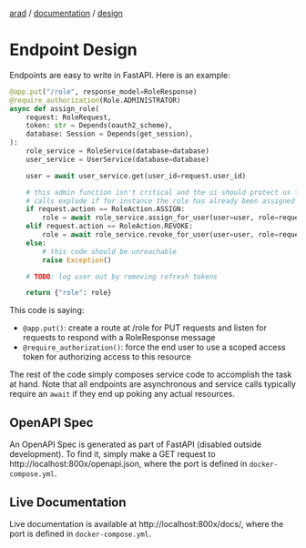 [arad](../../../../) / [documentation](../) / [design](./)

# Endpoint Design

Endpoints are easy to write in FastAPI. Here is an example:

```python
@app.put("/role", response_model=RoleResponse)
@require_authorization(Role.ADMINISTRATOR)
async def assign_role(
    request: RoleRequest,
    token: str = Depends(oauth2_scheme),
    database: Session = Depends(get_session),
):
    role_service = RoleService(database=database)
    user_service = UserService(database=database)

    user = await user_service.get(user_id=request.user_id)

    # this admin function isn't critical and the ui should protect us from most edge cases so we'll just let these
    # calls explode if for instance the role has already been assigned to the user (possible with two tabs open)
    if request.action == RoleAction.ASSIGN:
        role = await role_service.assign_for_user(user=user, role=request.role)
    elif request.action == RoleAction.REVOKE:
        role = await role_service.revoke_for_user(user=user, role=request.role)
    else:
        # this code should be unreachable
        raise Exception()

    # TODO: log user out by removing refresh tokens

    return {"role": role}
```

This code is saying:

- `@app.put()`: create a route at /role for PUT requests and listen for requests to respond with a RoleResponse message
- `@require_authorization()`: force the end user to use a scoped access token for authorizing access to this resource

The rest of the code simply composes service code to accomplish the task at hand. Note that all endpoints are
asynchronous and service calls typically require an `await` if they end up poking any actual resources.

## OpenAPI Spec

An OpenAPI Spec is generated as part of FastAPI (disabled outside development). To find it, simply make a GET request to
http://localhost:800x/openapi.json, where the port is defined in `docker-compose.yml`.

## Live Documentation

Live documentation is available at http://localhost:800x/docs/, where the port is defined in `docker-compose.yml`.
